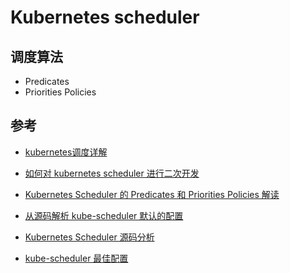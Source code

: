 # Kubernetes scheduler

## 调度算法

* Predicates
* Priorities Policies

## 参考

* [kubernetes调度详解](http://ju.outofmemory.cn/entry/253027)


* [如何对 kubernetes scheduler 进行二次开发](http://blog.csdn.net/waltonwang/article/details/71775224)
* [Kubernetes Scheduler 的 Predicates 和 Priorities Policies 解读](http://blog.csdn.net/waltonwang/article/details/54604392)
* [从源码解析 kube-scheduler 默认的配置](http://blog.csdn.net/waltonwang/article/details/54586522)
* [Kubernetes Scheduler 源码分析](http://blog.csdn.net/waltonwang/article/details/54565638)

* [kube-scheduler 最佳配置](http://blog.csdn.net/waltonwang/article/details/72667236)
